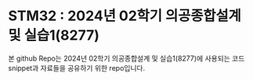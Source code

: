 # STM32 : 2024년 02학기 의공종합설계 및 실습1(8277)
본 github Repo는 2024년 02학기 의공종합설계 및 실습1(8277)에 사용되는 코드 snippet과 자료들을 공유하기 위한 repo입니다. 
